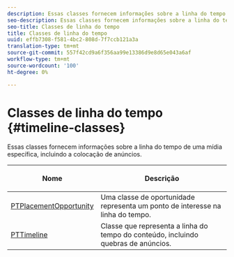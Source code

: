 ```yaml
---
description: Essas classes fornecem informações sobre a linha do tempo de uma mídia específica, incluindo a colocação de anúncios.
seo-description: Essas classes fornecem informações sobre a linha do tempo de uma mídia específica, incluindo a colocação de anúncios.
seo-title: Classes de linha do tempo
title: Classes de linha do tempo
uuid: effb7308-f581-4bc2-808d-7f7ccb121a3a
translation-type: tm+mt
source-git-commit: 557f42cd9a6f356aa99e13386d9e8d65e043a6af
workflow-type: tm+mt
source-wordcount: '100'
ht-degree: 0%

---
```



# Classes de linha do tempo {#timeline-classes}

Essas classes fornecem informações sobre a linha do tempo de uma mídia específica, incluindo a colocação de anúncios.

<table frame="all" colsep="1" rowsep="1" id="table_6752E908BA6546549619994A3F7D5F87"> 
 <thead> 
  <tr rowsep="1"> 
   <th colname="1" class="entry"><b>Nome</b></th> 
   <th colname="2" class="entry"> <p><b>Descrição</b></p> </th> 
  </tr> 
 </thead>
 <tbody> 
  <tr rowsep="1"> 
   <td colname="1"> <a href="https://help.adobe.com/en_US/primetime/api/psdk/appledoc/Classes/PTPlacementOpportunity.html" format="html" scope="external"> PTPlacementOpportunity</a> </td> 
   <td colname="2"> Uma classe de oportunidade representa um ponto de interesse na linha do tempo. </td> 
  </tr> 
  <tr rowsep="1"> 
   <td colname="1"><a href="https://help.adobe.com/en_US/primetime/api/psdk/appledoc/Classes/PTTimeline.html" format="html" scope="external"> PTTimeline</a> </td> 
   <td colname="2"> Classe que representa a linha do tempo do conteúdo, incluindo quebras de anúncios. </td> 
  </tr> 
 </tbody> 
</table>